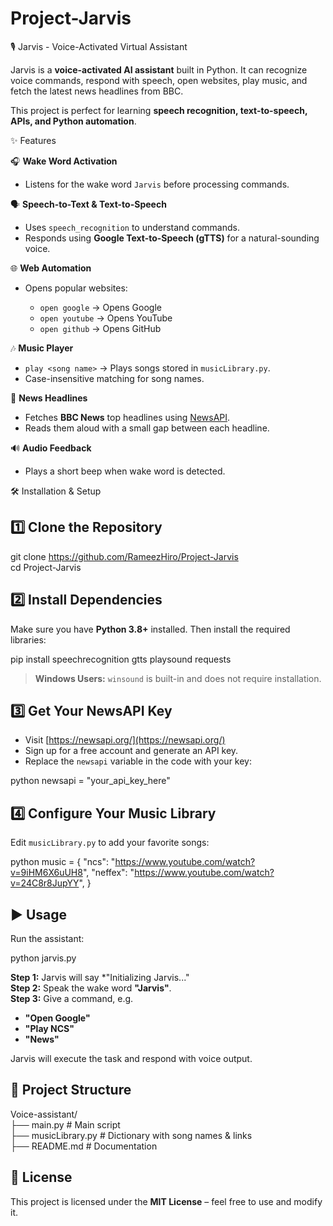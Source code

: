 # Project-Jarvis

🎙️ Jarvis - Voice-Activated Virtual Assistant

Jarvis is a **voice-activated AI assistant** built in Python. It can recognize voice commands, respond with speech, open websites, play music, and fetch the latest news headlines from BBC.

This project is perfect for learning **speech recognition, text-to-speech, APIs, and Python automation**.


✨ Features

🎧 **Wake Word Activation**

  * Listens for the wake word `Jarvis` before processing commands.

 🗣 **Speech-to-Text & Text-to-Speech**

  * Uses `speech_recognition` to understand commands.
  * Responds using **Google Text-to-Speech (gTTS)** for a natural-sounding voice.


🌐 **Web Automation**

  * Opens popular websites:

    * `open google` → Opens Google
    * `open youtube` → Opens YouTube
    * `open github` → Opens GitHub


🎶 **Music Player**

  * `play <song name>` → Plays songs stored in `musicLibrary.py`.
  * Case-insensitive matching for song names.


📰 **News Headlines**

  * Fetches **BBC News** top headlines using [NewsAPI](https://newsapi.org/).
  * Reads them aloud with a small gap between each headline.


🔊 **Audio Feedback**

  * Plays a short beep when wake word is detected.

 
🛠️ Installation & Setup
## 1️⃣ Clone the Repository

git clone https://github.com/RameezHiro/Project-Jarvis
<br>
cd Project-Jarvis


## 2️⃣ Install Dependencies

Make sure you have **Python 3.8+** installed. Then install the required libraries:

pip install speechrecognition gtts playsound requests

> **Windows Users:** `winsound` is built-in and does not require installation.


## 3️⃣ Get Your NewsAPI Key

* Visit [https://newsapi.org/](https://newsapi.org/)
* Sign up for a free account and generate an API key.
* Replace the `newsapi` variable in the code with your key:

python
newsapi = "your_api_key_here"


## 4️⃣ Configure Your Music Library

Edit `musicLibrary.py` to add your favorite songs:

python
music = {
    "ncs": "https://www.youtube.com/watch?v=9iHM6X6uUH8",
    "neffex": "https://www.youtube.com/watch?v=24C8r8JupYY",
}


## ▶️ Usage

Run the assistant:

python jarvis.py

 **Step 1:** Jarvis will say *"Initializing Jarvis..."
 <br>
 **Step 2:** Speak the wake word **"Jarvis"**.
 <br>
 **Step 3:** Give a command, e.g.

  * **"Open Google"**
  * **"Play NCS"**
  * **"News"**

Jarvis will execute the task and respond with voice output.


## 📂 Project Structure

Voice-assistant/
<br>
├── main.py           # Main script
<br>
├── musicLibrary.py     # Dictionary with song names & links
<br>
├── README.md           # Documentation


## 📜 License

This project is licensed under the **MIT License** – feel free to use and modify it.